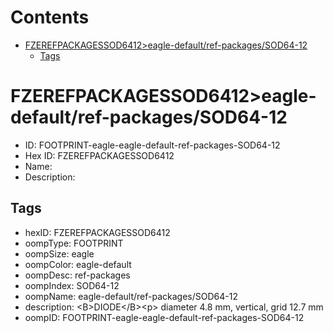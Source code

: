 



Contents
========

* [FZEREFPACKAGESSOD6412>eagle-default/ref-packages/SOD64-12](#fzerefpackagessod6412eagle-defaultref-packagessod64-12)
	* [Tags](#tags)

# FZEREFPACKAGESSOD6412>eagle-default/ref-packages/SOD64-12

- ID: FOOTPRINT-eagle-eagle-default-ref-packages-SOD64-12
- Hex ID: FZEREFPACKAGESSOD6412
- Name: 
- Description: 

## Tags

- hexID: FZEREFPACKAGESSOD6412
- oompType: FOOTPRINT
- oompSize: eagle
- oompColor: eagle-default
- oompDesc: ref-packages
- oompIndex: SOD64-12
- oompName: eagle-default/ref-packages/SOD64-12
- description: &lt;B&gt;DIODE&lt;/B&gt;&lt;p&gt;&#xD;
diameter 4.8 mm, vertical, grid 12.7 mm
- oompID: FOOTPRINT-eagle-eagle-default-ref-packages-SOD64-12
